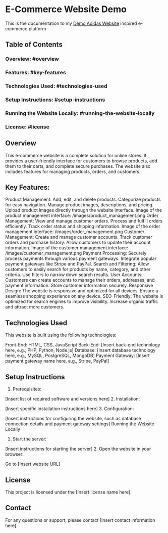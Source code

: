 
# E-Commerce Website Demo
This is the documentation to my [Demo Adidas Website](https://demo-adidas.vercel.app) inspired e-commerce platform

## Table of Contents

### Overview: #overview
### Features: #key-features
### Technologies Used: #technologies-used
### Setup Instructions: #setup-instructions
### Running the Website Locally: #running-the-website-locally
### License: #license

## Overview
This e-commerce website is a complete solution for online stores. It provides a user-friendly interface for customers to browse products, add them to their carts, and complete secure purchases. The website also includes features for managing products, orders, and customers.

## Key Features:

Product Management:
Add, edit, and delete products.
Categorize products for easy navigation.
Manage product images, descriptions, and pricing.
Upload product images directly through the website interface. Image of the product management interface: /images/product_management.png
Order Management:
View and manage customer orders.
Process and fulfill orders efficiently.
Track order status and shipping information. Image of the order management interface: /images/order_management.png
Customer Management:
Create and manage customer accounts.
Track customer orders and purchase history.
Allow customers to update their account information. Image of the customer management interface: /images/customer_management.png
Payment Processing:
Securely process payments through various payment gateways.
Integrate popular payment gateways like Stripe and PayPal.
Search and Filtering:
Allow customers to easily search for products by name, category, and other criteria.
Use filters to narrow down search results.
User Accounts:
Customers can create accounts to manage their orders, addresses, and payment information.
Store customer information securely.
Responsive Design:
The website is responsive and optimized for all devices.
Ensure a seamless shopping experience on any device.
SEO-Friendly:
The website is optimized for search engines to improve visibility.
Increase organic traffic and attract more customers.

## Technologies Used
This website is built using the following technologies:

Front-End: HTML, CSS, JavaScript
Back-End: [Insert back-end technology here, e.g., PHP, Python, Node.js]
Database: [Insert database technology here, e.g., MySQL, PostgreSQL, MongoDB]
Payment Gateway: [Insert payment gateway name here, e.g., Stripe, PayPal]

## Setup Instructions
1. Prerequisites:

[Insert list of required software and versions here]
2. Installation:

[Insert specific installation instructions here]
3. Configuration:

[Insert instructions for configuring the website, such as database connection details and payment gateway settings]
Running the Website Locally
1. Start the server:

[Insert instructions for starting the server]
2. Open the website in your browser:

Go to [Insert website URL]

## License
This project is licensed under the [Insert license name here].

## Contact
For any questions or support, please contact [Insert contact information here].